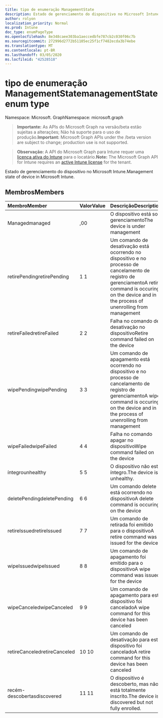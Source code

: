 ```yaml
---
title: tipo de enumeração ManagementState
description: Estado de gerenciamento do dispositivo no Microsoft Intune.
author: rolyon
localization_priority: Normal
ms.prod: Intune
doc_type: enumPageType
ms.openlocfilehash: 8e348caee303ba1aeccedbfe787cb2c030f06c7b
ms.sourcegitcommit: 272996d2772b51105ec25f1cf7482ecda3b74ebe
ms.translationtype: MT
ms.contentlocale: pt-BR
ms.lasthandoff: 03/05/2020
ms.locfileid: "42528518"
---
```

# <a name="managementstate-enum-type"></a><span data-ttu-id="126a4-103">tipo de enumeração ManagementState</span><span class="sxs-lookup"><span data-stu-id="126a4-103">managementState enum type</span></span>

<span data-ttu-id="126a4-104">Namespace: Microsoft. Graph</span><span class="sxs-lookup"><span data-stu-id="126a4-104">Namespace: microsoft.graph</span></span>

> <span data-ttu-id="126a4-105">**Importante:** As APIs do Microsoft Graph na versão/beta estão sujeitas a alterações; Não há suporte para o uso de produção.</span><span class="sxs-lookup"><span data-stu-id="126a4-105">**Important:** Microsoft Graph APIs under the /beta version are subject to change; production use is not supported.</span></span>

> <span data-ttu-id="126a4-106">**Observação:** A API do Microsoft Graph para Intune requer uma [licença ativa do Intune](https://go.microsoft.com/fwlink/?linkid=839381) para o locatário.</span><span class="sxs-lookup"><span data-stu-id="126a4-106">**Note:** The Microsoft Graph API for Intune requires an [active Intune license](https://go.microsoft.com/fwlink/?linkid=839381) for the tenant.</span></span>

<span data-ttu-id="126a4-107">Estado de gerenciamento do dispositivo no Microsoft Intune.</span><span class="sxs-lookup"><span data-stu-id="126a4-107">Management state of device in Microsoft Intune.</span></span>

## <a name="members"></a><span data-ttu-id="126a4-108">Membros</span><span class="sxs-lookup"><span data-stu-id="126a4-108">Members</span></span>
|<span data-ttu-id="126a4-109">Membro</span><span class="sxs-lookup"><span data-stu-id="126a4-109">Member</span></span>|<span data-ttu-id="126a4-110">Valor</span><span class="sxs-lookup"><span data-stu-id="126a4-110">Value</span></span>|<span data-ttu-id="126a4-111">Descrição</span><span class="sxs-lookup"><span data-stu-id="126a4-111">Description</span></span>|
|:---|:---|:---|
|<span data-ttu-id="126a4-112">Managed</span><span class="sxs-lookup"><span data-stu-id="126a4-112">managed</span></span>|<span data-ttu-id="126a4-113">,0</span><span class="sxs-lookup"><span data-stu-id="126a4-113">0</span></span>|<span data-ttu-id="126a4-114">O dispositivo está sob gerenciamento</span><span class="sxs-lookup"><span data-stu-id="126a4-114">The device is under management</span></span>|
|<span data-ttu-id="126a4-115">retirePending</span><span class="sxs-lookup"><span data-stu-id="126a4-115">retirePending</span></span>|<span data-ttu-id="126a4-116">1 </span><span class="sxs-lookup"><span data-stu-id="126a4-116">1</span></span>|<span data-ttu-id="126a4-117">Um comando de desativação está ocorrendo no dispositivo e no processo de cancelamento de registro de gerenciamento</span><span class="sxs-lookup"><span data-stu-id="126a4-117">A retire command is occuring on the device and in the process of unenrolling from management</span></span>|
|<span data-ttu-id="126a4-118">retireFailed</span><span class="sxs-lookup"><span data-stu-id="126a4-118">retireFailed</span></span>|<span data-ttu-id="126a4-119">2 </span><span class="sxs-lookup"><span data-stu-id="126a4-119">2</span></span>|<span data-ttu-id="126a4-120">Falha no comando de desativação no dispositivo</span><span class="sxs-lookup"><span data-stu-id="126a4-120">Retire command failed on the device</span></span>|
|<span data-ttu-id="126a4-121">wipePending</span><span class="sxs-lookup"><span data-stu-id="126a4-121">wipePending</span></span>|<span data-ttu-id="126a4-122">3 </span><span class="sxs-lookup"><span data-stu-id="126a4-122">3</span></span>|<span data-ttu-id="126a4-123">Um comando de apagamento está ocorrendo no dispositivo e no processo de cancelamento de registro de gerenciamento</span><span class="sxs-lookup"><span data-stu-id="126a4-123">A wipe command is occuring on the device and in the process of unenrolling from management</span></span>|
|<span data-ttu-id="126a4-124">wipeFailed</span><span class="sxs-lookup"><span data-stu-id="126a4-124">wipeFailed</span></span>|<span data-ttu-id="126a4-125">4 </span><span class="sxs-lookup"><span data-stu-id="126a4-125">4</span></span>|<span data-ttu-id="126a4-126">Falha no comando apagar no dispositivo</span><span class="sxs-lookup"><span data-stu-id="126a4-126">Wipe command failed on the device</span></span>|
|<span data-ttu-id="126a4-127">íntegro</span><span class="sxs-lookup"><span data-stu-id="126a4-127">unhealthy</span></span>|<span data-ttu-id="126a4-128">5 </span><span class="sxs-lookup"><span data-stu-id="126a4-128">5</span></span>|<span data-ttu-id="126a4-129">O dispositivo não está íntegro.</span><span class="sxs-lookup"><span data-stu-id="126a4-129">The device is unhealthy.</span></span>|
|<span data-ttu-id="126a4-130">deletePending</span><span class="sxs-lookup"><span data-stu-id="126a4-130">deletePending</span></span>|<span data-ttu-id="126a4-131">6 </span><span class="sxs-lookup"><span data-stu-id="126a4-131">6</span></span>|<span data-ttu-id="126a4-132">Um comando delete está ocorrendo no dispositivo</span><span class="sxs-lookup"><span data-stu-id="126a4-132">A delete command is occuring on the device</span></span> |
|<span data-ttu-id="126a4-133">retireIssued</span><span class="sxs-lookup"><span data-stu-id="126a4-133">retireIssued</span></span>|<span data-ttu-id="126a4-134">7 </span><span class="sxs-lookup"><span data-stu-id="126a4-134">7</span></span>|<span data-ttu-id="126a4-135">Um comando de retirada foi emitido para o dispositivo</span><span class="sxs-lookup"><span data-stu-id="126a4-135">A retire command was issued for the device</span></span>|
|<span data-ttu-id="126a4-136">wipeIssued</span><span class="sxs-lookup"><span data-stu-id="126a4-136">wipeIssued</span></span>|<span data-ttu-id="126a4-137">8 </span><span class="sxs-lookup"><span data-stu-id="126a4-137">8</span></span>|<span data-ttu-id="126a4-138">Um comando de apagamento foi emitido para o dispositivo</span><span class="sxs-lookup"><span data-stu-id="126a4-138">A wipe command was issued for the device</span></span>|
|<span data-ttu-id="126a4-139">wipeCanceled</span><span class="sxs-lookup"><span data-stu-id="126a4-139">wipeCanceled</span></span>|<span data-ttu-id="126a4-140">9 </span><span class="sxs-lookup"><span data-stu-id="126a4-140">9</span></span>|<span data-ttu-id="126a4-141">Um comando de apagamento para este dispositivo foi cancelado</span><span class="sxs-lookup"><span data-stu-id="126a4-141">A wipe command for this device has been canceled</span></span>|
|<span data-ttu-id="126a4-142">retireCanceled</span><span class="sxs-lookup"><span data-stu-id="126a4-142">retireCanceled</span></span>|<span data-ttu-id="126a4-143">10 </span><span class="sxs-lookup"><span data-stu-id="126a4-143">10</span></span>|<span data-ttu-id="126a4-144">Um comando de desativação para este dispositivo foi cancelado</span><span class="sxs-lookup"><span data-stu-id="126a4-144">A retire command for this device has been canceled</span></span>|
|<span data-ttu-id="126a4-145">recém-descobertas</span><span class="sxs-lookup"><span data-stu-id="126a4-145">discovered</span></span>|<span data-ttu-id="126a4-146">11 </span><span class="sxs-lookup"><span data-stu-id="126a4-146">11</span></span>|<span data-ttu-id="126a4-147">O dispositivo é descoberto, mas não está totalmente inscrito.</span><span class="sxs-lookup"><span data-stu-id="126a4-147">The device is discovered but not fully enrolled.</span></span>|



